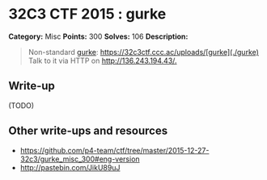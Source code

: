 # 32C3 CTF 2015 : gurke

**Category:** Misc
**Points:** 300
**Solves:** 106
**Description:**

> Non-standard [gurke](./gurke): <https://32c3ctf.ccc.ac/uploads/[gurke](./gurke)> Talk to it via HTTP on <http://136.243.194.43/.>


## Write-up

(TODO)

## Other write-ups and resources

* <https://github.com/p4-team/ctf/tree/master/2015-12-27-32c3/gurke_misc_300#eng-version>
* <http://pastebin.com/JikU89uJ>
